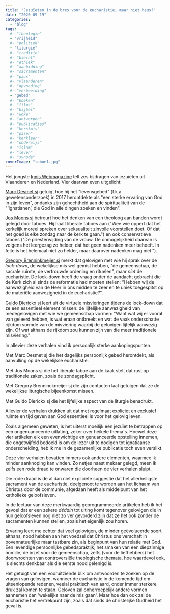 ```yaml
---
title: "Jezuïeten in de bres voor de eucharistie… maar niet heus?"
date: "2020-09-19"
categories: 
  - "blog"
tags:
  #- "theologie"
  - "vrijheid"
  #- "politiek"
  - "liturgie"
  #- "traditie"
  #- "biecht"
  #- "ethiek"
  #- "aanbidding"
  #- "sacramenten"
  #- "paus"
  #- "vlaanderen"
  #- "opvoeding"
  #- "verbeelding"
  - "gebed"
  #- "boeken"
  #- "films"
  #- "bijbel"
  #- "woke"
  #- "antwerpen"
  #- "publicaties"
  #- "kerstmis"
  #- "pasen"
  #- "kerkleer"
  #- "onderwijs"
  #- "islam"
  #- "leven"
  #- "synode"
coverImage: "taboe1.jpg"
---
```


Het jongste [Ignis Webmagazine](https://mailchi.mp/igniswebmagazine/3juli-747814) telt zes bijdragen van jezuïeten uit Vlaanderen en Nederland. Vier daarvan even uitgelicht:

[Marc Desmet sj](https://igniswebmagazine.nl/spiritualiteit/marc-desmet-over-zijn-gebedsleven/) getuigt hoe hij het "levensgebed" (f.k.a. gewetensonderzoek) in 2017 herontdekte als "een sterke ervaring van God in zijn leven", ondanks zijn gehechtheid aan de spiritualiteit van de "‘ignatianen’, die God in alle dingen zoeken en vinden".

[Jos Moons sj](https://igniswebmagazine.nl/kerk/taboe/) betreurt hoe het denken van een theoloog aan banden wordt gelegd door taboes. Hij haalt liberale taboes aan ("Wee wie oppert dat het kerkelijk moreel spreken over seksualiteit zinvolle voorstellen doet. Of dat het goed is elke zondag naar de kerk te gaan.") en ook conservatieve taboes ("De priesterwijding van de vrouw. De onmogelijkheid daarvan is volgens het leergezag zo helder, dat het geen nadenken meer behoeft. In feite is het helemaal niet zo helder, maar daarover nadenken mag niet."). 

[Gregory Brenninkmeijer sj](https://igniswebmagazine.nl/kerk/we-hebben-de-eucharistie-eigenlijk-niet-gemist/) merkt dat gelovigen met wie hij sprak over de _lock-down_, de wekelijkse mis wel gemist hebben, "de gemeenschap, de sacrale ruimte, de vertrouwde ordening en rituelen", maar _niet_ de eucharistie. De lock-down heeft de vraag onder de aandacht gebracht die de Kerk zich al sinds de reformatie had moeten stellen: "Hebben wij de aanwezigheid van de Heer in ons midden te zeer en te uniek toegespitst op de materiële aanwezigheid in de eucharistie?".

[Guido Dierickx sj](https://igniswebmagazine.nl/kerk/eucharistische-vroomheid-na-de-lockdown/) leert uit de virtuele misvieringen tijdens de lock-down dat ze een essentieel element missen: de lijfelijke aanwezigheid van medegelovigen met wie we gemeenschap vormen: "Want wat wij er vooral van geleerd hebben, is wat eraan ontbreekt en wat de vaak onderschatte rijkdom vormde van de misviering waarbij de gelovigen lijfelijk aanwezig zijn. Of wat althans de rijkdom zou kunnen zijn van die meer traditionele misviering." 

In allevier deze verhalen vind ik persoonlijk sterke aankopingspunten.

Met Marc Desmet sj die het dagelijks persoonlijk gebed herontdekt, als aanvulling op de wekelijkse eucharistie.

Met Jos Moons sj die het liberale taboe aan de kaak stelt dat rust op traditionele zaken, zoals de zondagsplicht. 

Met Gregory Brenninckmeijer sj die zijn contacten laat getuigen dat ze de wekelijkse liturgische bijeenkomst missen.

Met Guido Dierickx sj die het lijfelijke aspect van de liturgie benadrukt.

Allevier de verhalen drukken uit dat met regelmaat expliciet en exclusief ruimte en tijd geven aan God essentieel is voor het gelovig leven.

Zoals algemeen geweten, is het uiterst moeilijk een jezuïet te betrappen op een ongenuanceerde uitlating, zeker over heikele thema's. Hoewel deze vier artikelen elk een evenwichtige en genuanceerde opstelling innemen, die ongetwijfeld bedoeld is om de lezer uit te nodigen tot ignatiaanse onderscheiding, heb ik me in de gezamenlijke publicatie toch even verslikt.

Deze vier verhalen bevatten immers ook andere elementen, waarmee ik minder aanknoping kan vinden. Zo netjes naast mekaar gelegd, meen ik zelfs een rode draad te onwaren die doorheen de vier verhalen sluipt. 

Die rode draad is de al dan niet expliciete suggestie dat het allerheiligste sacrament van de eucharistie, deelgenoot te worden aan het lichaam van Christus door de communie, afgedaan heeft als middelpunt van het katholieke geloofsleven. 

In de lectuur van deze merkwaardig geprogrammeerde artikelen heb ik het gevoel dat er een zekere _dédain_ tot uiting komt tegenover gelovigen die in hun geloofsleven nog niet zo ver gevorderd zijn dat ze het ook zonder de sacramenten kunnen stellen, zoals het eigenlijk zou horen.

Ervaring leert me echter dat veel gelovigen, de minder geëvolueerde soort althans, nood hebben aan het voedsel dat Christus ons verschaft in bovennatuurlijke maar tastbare zin, als beginpunt van hun relatie met God. Een levendige persoonlijke gebedspraktijk, het smaken van een diepzinnige homilie, de inzet voor de gemeenschap, zelfs (voor de liefhebbers) het doorwrochten van controversiële theologische themata, hoe waardevol ook, is slechts denkbaar als die eerste nood gelenigd is. 

Het getuigt van een vooruitziende blik om antwoorden te zoeken op de vragen van gelovigen, wanneer de eucharistie in de komende tijd om uiteenlopende redenen, veelal praktisch van aard, onder immer sterkere druk zal komen te staan. Geloven zal onherroepelijk andere vormen aannemen dan 'wekelijks naar de mis gaan'. Maar hoe dan ook zal de eucharistie het vertrekpunt zijn, zoals dat sinds de christelijke Oudheid het geval is. 

